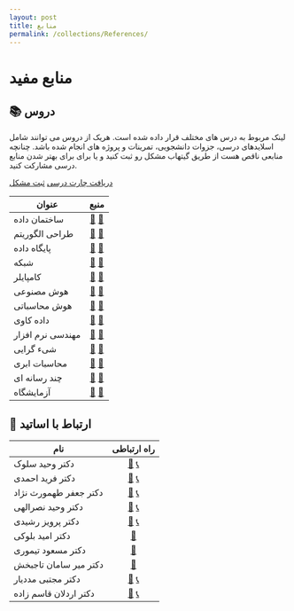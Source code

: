 ```yaml
---
layout: post
title: منابع
permalink: /collections/References/
---
```


# منابع مفید

## 📚 دروس

لینک مربوط به درس های مختلف قرار داده شده است. هریک از دروس می توانند
شامل اسلایدهای درسی، جزوات دانشجویی، تمرینات و پروژه های انجام شده باشد.
چنانچه منابعی ناقص هست از طریق گیتهاب مشکل رو ثبت کنید و یا برای برای بهتر شدن منابع درسی مشارکت کنید.  

[دریافت چارت درسی][curriculum]  [ثبت مشکل][issue]  

| عنوان | منبع |
| ------ | :---: |
| ساختمان داده | [🔗][Data-Structures] [💾][Data-Structures-dl] |
| طراحی الگوریتم | [🔗][Algorithm-Design] [💾][Algorithm-Design-dl] |
| پایگاه داده | [🔗][Data-Base] [💾][Data-Base-dl] |
| شبکه | [🔗][Network] [💾][Network-dl] |
| کامپایلر | [🔗][Compiler] [💾][Compiler-dl] |
| هوش مصنوعی | [🔗][Artificial-Intelligence] [💾][Artificial-Intelligence-dl] |
| هوش محاسباتی | [🔗][Computational-Intelligence] [💾][Computational-Intelligence-dl] |
| داده کاوی | [🔗][Data-Mining] [💾][Data-Mining-dl] |
| مهندسی نرم افزار | [🔗][Software-Engineering] [💾][Software-Engineering-dl] |
| شیء گرایی | [🔗][Object-Oriented-Development] [💾][Object-Oriented-Development-dl] |
| محاسبات ابری | [🔗][Cloud-Computing] [💾][Cloud-Computing-dl] |
| چند رسانه ای | [🔗][Multimedia] [💾][Multimedia-dl] |
| آزمایشگاه | [🔗][Laboratory] [💾][Laboratory-dl] |

## 💬 ارتباط با اساتید

| نام | راه ارتباطی |
| ----------- | :-: |
| دکتر وحید سلوک | [📨][solouk-email] [📞][solouk-tel] |
| دکتر فرید احمدی | [📨][farid-email] [📞][farid-tel] |
| دکتر جعفر طهمورث نژاد | [📨][jafar-email] [📞][jafar-tel]|
| دکتر وحید نصرالهی | [📨][vahid-email] [📞][vahid-tel]|
| دکتر پرویز رشیدی | [📨][parviz-email] [📞][parviz-tel]|
| دکتر امید بلوکی | [📨][omid-email] |
| دکتر مسعود تیموری | [📨][masoud-email] |
| دکتر میر سامان تاجبخش | [📨][saman-email] |
| دکتر مجتبی مددیار | [📨][mojtaba-email] [📞][mojtaba-tel] |
| دکتر اردلان قاسم زاده | [📨][ardalan-email] [📞][ardalan-tel]|

<!-- Links -->
[curriculum]: https://github.com/ceituut/References/blob/main/Computer-Curriculum-Guide-UUT.pdf  
[issue]: https://github.com/ceituut/References/issues/new  

<!-- Courses links -->
[Data-Structures]: https://github.com/ceituut/Data-Structures  
[Data-Structures-dl]: https://github.com/ceituut/Data-Structures/archive/refs/heads/main.zip  

[Algorithm-Design]: https://github.com/ceituut/Algorithm-Design  
[Algorithm-Design-dl]: https://github.com/ceituut/Algorithm-Design/archive/refs/heads/main.zip  

[Data-Base]: https://github.com/ceituut/Data-Base  
[Data-Base-dl]: https://github.com/ceituut/Data-Base/archive/refs/heads/main.zip  

[Network]: https://github.com/ceituut/Network  
[Network-dl]: https://github.com/ceituut/Network/archive/refs/heads/main.zip  

[Compiler]: https://github.com/ceituut/Compiler  
[Compiler-dl]: https://github.com/ceituut/Compiler/archive/refs/heads/main.zip  

[Artificial-Intelligence]: https://github.com/ceituut/Artificial-Intelligence  
[Artificial-Intelligence-dl]: https://github.com/ceituut/Artificial-Intelligence/archive/refs/heads/main.zip  

[Computational-Intelligence]: https://github.com/ceituut/Computational-Intelligence  
[Computational-Intelligence-dl]: https://github.com/ceituut/Computational-Intelligence/archive/refs/heads/main.zip  

[Data-Mining]: https://github.com/ceituut/Data-Mining  
[Data-Mining-dl]: https://github.com/ceituut/Data-Mining/archive/refs/heads/main.zip  

[Software-Engineering]: https://github.com/ceituut/Software-Engineering  
[Software-Engineering-dl]: https://github.com/ceituut/Software-Engineering/archive/refs/heads/main.zip  

[Object-Oriented-Development]: https://github.com/ceituut/Object-Oriented-Development  
[Object-Oriented-Development-dl]: https://github.com/ceituut/Object-Oriented-Development/archive/refs/heads/main.zip  

[Cloud-Computing]: https://github.com/ceituut/Cloud-Computing  
[Cloud-Computing-dl]: https://github.com/ceituut/Cloud-Computing/archive/refs/heads/main.zip  

[Multimedia]: https://github.com/ceituut/Multimedia  
[Multimedia-dl]: https://github.com/ceituut/Multimedia/archive/refs/heads/main.zip  

[Laboratory]: https://github.com/ceituut/Laboratory  
[Laboratory-dl]: https://github.com/ceituut/Laboratory/archive/refs/heads/main.zip  

<!-- Professors email links -->
[solouk-email]: mailto:v.solouk@it.uut.ac.ir  
[solouk-tel]: tel:04431980258  
[farid-email]: mailto:f.ahmadi@uut.ac.ir  
[farid-tel]: tel:04431980258  
[jafar-email]: mailto:j.tahmores@it.uut.ac.ir  
[jafar-tel]: tel:04431980236  
[vahid-email]: mailto:v.nasrollahi@uut.ac.ir  
[vahid-tel]: tel:04431980241  
[parviz-email]: mailto:pr.rashidi@gmail.com  
[parviz-tel]: tel:04431980208  
[omid-email]: mailto:omid.speily@gmail.com  
[masoud-email]: mailto:masood.teymouri@gmail.com  
[saman-email]: mailto:mirsaman@gmail.com  
[mojtaba-email]: mailto:mojtaba.madadyar@gmail.com  
[mojtaba-tel]: tel:04433668880  
[ardalan-email]: mailto:ardalanghasemzadeh@gmail.com  
[ardalan-tel]: tel:04431980272  
